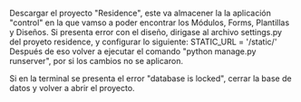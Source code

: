 Descargar el proyecto "Residence", este va almacener la la aplicación "control" en la que vamso a poder encontrar los Módulos, Forms, Plantillas y Diseños.
Si presenta error con el diseño, dirigase al archivo settings.py del proyeto residence, y configurar lo siguiente: STATIC_URL = '/static/'
Después de eso volver a ejecutar el comando "python manage.py runserver", por si los cambios no se aplicaron.

Si en la terminal se presenta el error "database is locked", cerrar la base de datos y volver a abrir el proyecto.
